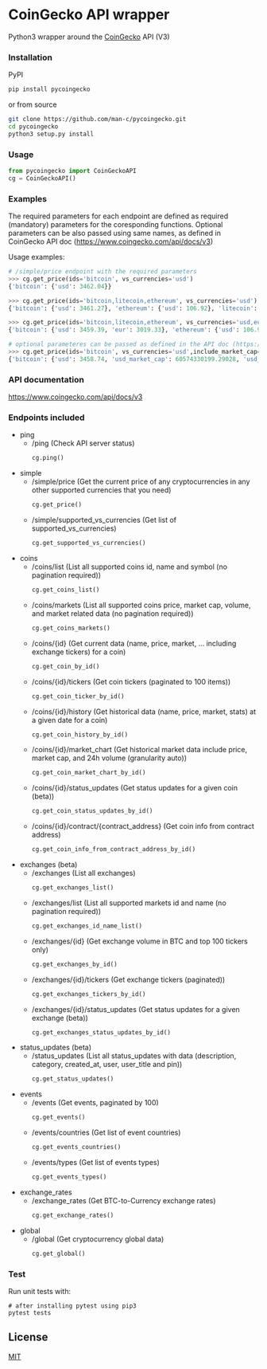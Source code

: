 # CoinGecko API wrapper

Python3 wrapper around the [CoinGecko](https://www.coingecko.com/) API (V3)

### Installation
PyPI
```bash
pip install pycoingecko
```
or from source
```bash
git clone https://github.com/man-c/pycoingecko.git
cd pycoingecko
python3 setup.py install
```

### Usage

```python
from pycoingecko import CoinGeckoAPI
cg = CoinGeckoAPI()
```

### Examples
The required parameters for each endpoint are defined as required (mandatory) parameters for the coresponding functions.
Optional parameters can be also passed using same names, as defined in CoinGecko API doc (https://www.coingecko.com/api/docs/v3)

Usage examples:
```python
# /simple/price endpoint with the required parameters
>>> cg.get_price(ids='bitcoin', vs_currencies='usd')
{'bitcoin': {'usd': 3462.04}}

>>> cg.get_price(ids='bitcoin,litecoin,ethereum', vs_currencies='usd')
{'bitcoin': {'usd': 3461.27}, 'ethereum': {'usd': 106.92}, 'litecoin': {'usd': 32.72}}

>>> cg.get_price(ids='bitcoin,litecoin,ethereum', vs_currencies='usd,eur')
{'bitcoin': {'usd': 3459.39, 'eur': 3019.33}, 'ethereum': {'usd': 106.91, 'eur': 93.31}, 'litecoin': {'usd': 32.72, 'eur': 28.56}}

# optional parameteres can be passed as defined in the API doc (https://www.coingecko.com/api/docs/v3)
>>> cg.get_price(ids='bitcoin', vs_currencies='usd',include_market_cap='true',include_24hr_vol='true',include_24hr_change='true',include_last_updated_at='true')
{'bitcoin': {'usd': 3458.74, 'usd_market_cap': 60574330199.29028, 'usd_24h_vol': 4182664683.6247883, 'usd_24h_change': 1.2295378479069035, 'last_updated_at': 1549071865}}
```

### API documentation
https://www.coingecko.com/api/docs/v3

### Endpoints included
- ping
  - /ping (Check API server status)
    ```python 
    cg.ping()
    ```
- simple
  - /simple/price (Get the current price of any cryptocurrencies in any other supported currencies that you need)
    ```python 
    cg.get_price()
    ```
  - /simple/supported_vs_currencies (Get list of supported_vs_currencies)
    ```python 
    cg.get_supported_vs_currencies()
    ```
- coins
  - /coins/list (List all supported coins id, name and symbol (no pagination required))
    ```python 
    cg.get_coins_list()
    ```
  - /coins/markets (List all supported coins price, market cap, volume, and market related data (no pagination required))
    ```python 
    cg.get_coins_markets()
    ```
  - /coins/{id} (Get current data (name, price, market, ... including exchange tickers) for a coin)
    ```python 
    cg.get_coin_by_id()
    ```
  - /coins/{id}/tickers (Get coin tickers (paginated to 100 items))
    ```python 
    cg.get_coin_ticker_by_id()
    ```
  - /coins/{id}/history (Get historical data (name, price, market, stats) at a given date for a coin)
    ```python 
    cg.get_coin_history_by_id()
    ```
  - /coins/{id}/market_chart (Get historical market data include price, market cap, and 24h volume (granularity auto))
    ```python 
    cg.get_coin_market_chart_by_id()
    ```
  - /coins/{id}/status_updates (Get status updates for a given coin (beta))
    ```python 
    cg.get_coin_status_updates_by_id()
    ```
  - /coins/{id}/contract/{contract_address} (Get coin info from contract address)
    ```python 
    cg.get_coin_info_from_contract_address_by_id()
    ```
- exchanges (beta)
  - /exchanges (List all exchanges)
    ```python
    cg.get_exchanges_list()
    ```
  - /exchanges/list (List all supported markets id and name (no pagination required))
    ```python
    cg.get_exchanges_id_name_list()
    ```
  - /exchanges/{id} (Get exchange volume in BTC and top 100 tickers only)
    ```python
    cg.get_exchanges_by_id()
    ```
  - /exchanges/{id}/tickers (Get exchange tickers (paginated))
    ```python
    cg.get_exchanges_tickers_by_id()
    ```
  - /exchanges/{id}/status_updates (Get status updates for a given exchange (beta))
    ```python
    cg.get_exchanges_status_updates_by_id()
    ```
- status_updates (beta)
  - /status_updates (List all status_updates with data (description, category, created_at, user, user_title and pin))
    ```python
    cg.get_status_updates()
    ```
- events
  - /events (Get events, paginated by 100)
    ```python
    cg.get_events()
    ```
  - /events/countries (Get list of event countries)
    ```python
    cg.get_events_countries()
    ```
  - /events/types (Get list of events types)
    ```python
    cg.get_events_types()
    ```
- exchange_rates
  - /exchange_rates (Get BTC-to-Currency exchange rates)
    ```python
    cg.get_exchange_rates()
    ```
- global
  - /global (Get cryptocurrency global data)
    ```python
    cg.get_global()
    ```

### Test

Run unit tests with:

```
# after installing pytest using pip3
pytest tests
```

## License
[MIT](https://choosealicense.com/licenses/mit/)
